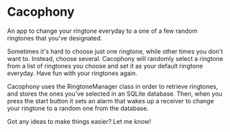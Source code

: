 # Cacophony
An app to change your ringtone everyday to a one of a few random ringtones that you've designated.

Sometimes it's hard to choose just one ringtone, while other times you don't want to. Instead, choose several.
Cacophony will randomly select a ringtone from a list of ringtones you choose and set it as your default ringtone everyday. Have fun with your ringtones again. 

Cacophony uses the RingtoneManager class in order to retrieve ringtones, and stores the ones you’ve selected in an SQLite database. Then, when you press the start button it sets an alarm that wakes up a receiver to change your ringtone to a random one from the database. 

Got any ideas to make things easier? Let me know!


